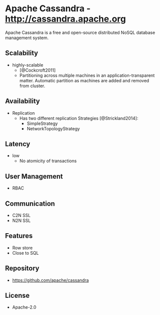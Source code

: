 # Apache Cassandra - http://cassandra.apache.org
Apache Cassandra is a free and open-source distributed
NoSQL database management system.

## Scalability
- highly-scalable
    - [@Cockcroft2011]
    - Partitioning across multiple machines in an application-transparent matter.
      Automatic partition as machines are added and removed from cluster.

## Availability
- Replication
    - Has two different replication Strategies [@Strickland2014]:
        - SimpleStrategy 
        - NetworkTopologyStrategy

## Latency
- low
    - No atomicity of transactions
    
## User Management
- RBAC

## Communication
- C2N SSL
- N2N SSL

## Features
- Row store
- Close to SQL

## Repository
- https://github.com/apache/cassandra

## License
- Apache-2.0
